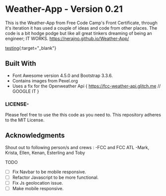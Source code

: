 
# Weather-App - Version 0.21
This is the Weather-App from Free Code Camp's Front Certificate, through it's iteration it has used a couple of ideas and code from other places. The code is a bit hodge podge but like all great tinkers dreaming of being an engineer; IT WORKS.
https://nerajno.github.io/Weather-App/


[testing](http://google.com){:target="_blank"}

## Built With
- Font Awesome version 4.5.0 and Bootstrap 3.3.6.
- Contains images from Pexel.org
- Uses a fix for the Openweather Api { https://fcc-weather-api.glitch.me // GOOGLE IT  }

### LICENSE-
Please feel free to use the this code as you need to.
This repository adheres to the MIT License.

## Acknowledgments
Shout out to following person/s and crews :
-FCC and FCC ATL
-Mark, Krista, Ellen, Kenan, Esterling and Toby

TODO
-[ ] Fix Navbar to be mobile responsive.
-[ ] Refactor Javascript to be more functional.
-[ ] Fix Js geolocation issue.
-[ ] Make mobile responsive.
